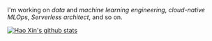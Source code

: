 I'm working on *data* and *machine learning engineering*, *cloud-native MLOps*, *Serverless architect*, and so on.

[![Hao Xin's github stats](https://github-readme-stats.vercel.app/api?username=haoxins&theme=gruvbox)](https://github.com/haoxins/haoxins.github.io)

